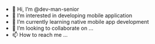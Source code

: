 - 👋 Hi, I’m @dev-man-senior
- 👀 I’m interested in developing mobile application 
- 🌱 I’m currently learning native mobile app development
- 💞️ I’m looking to collaborate on ...
- 📫 How to reach me ...

<!---
dev-man-senior/dev-man-senior is a ✨ special ✨ repository because its `README.md` (this file) appears on your GitHub profile.
You can click the Preview link to take a look at your changes.
--->

